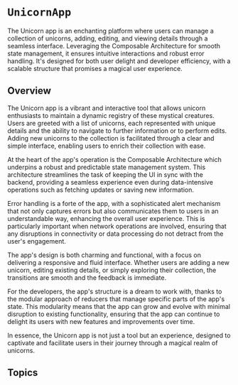 # ``UnicornApp``

The Unicorn app is an enchanting platform where users can manage a collection of unicorns, adding, editing, and viewing details through a seamless interface. Leveraging the Composable Architecture for smooth state management, it ensures intuitive interactions and robust error handling. It's designed for both user delight and developer efficiency, with a scalable structure that promises a magical user experience.

## Overview

The Unicorn app is a vibrant and interactive tool that allows unicorn enthusiasts to maintain a dynamic registry of these mystical creatures. Users are greeted with a list of unicorns, each represented with unique details and the ability to navigate to further information or to perform edits. Adding new unicorns to the collection is facilitated through a clear and simple interface, enabling users to enrich their collection with ease.

At the heart of the app's operation is the Composable Architecture which underpins a robust and predictable state management system. This architecture streamlines the task of keeping the UI in sync with the backend, providing a seamless experience even during data-intensive operations such as fetching updates or saving new information.

Error handling is a forte of the app, with a sophisticated alert mechanism that not only captures errors but also communicates them to users in an understandable way, enhancing the overall user experience. This is particularly important when network operations are involved, ensuring that any disruptions in connectivity or data processing do not detract from the user's engagement.

The app's design is both charming and functional, with a focus on delivering a responsive and fluid interface. Whether users are adding a new unicorn, editing existing details, or simply exploring their collection, the transitions are smooth and the feedback is immediate.

For the developers, the app's structure is a dream to work with, thanks to the modular approach of reducers that manage specific parts of the app's state. This modularity means that the app can grow and evolve with minimal disruption to existing functionality, ensuring that the app can continue to delight its users with new features and improvements over time.

In essence, the Unicorn app is not just a tool but an experience, designed to captivate and facilitate users in their journey through a magical realm of unicorns.

## Topics
